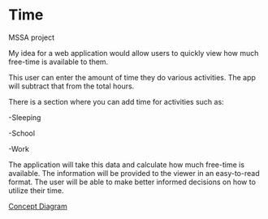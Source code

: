 # Time

MSSA project

My idea for a web application would allow users to quickly view how much free-time is available to them.

This user can enter the amount of time they do various activities. The app will subtract that from the total hours.

There is a section where you can add time for activities such as:

-Sleeping

-School

-Work

The application will take this data and calculate how much free-time is available. 
The information will be provided to the viewer in an easy-to-read format. 
The user will be able to make better informed decisions on how to utilize their time.

[Concept Diagram](https://github.com/Adam-0-0-7/Time-Money/blob/main/Copy%20of%20Conceptual%20Database%20Design.pdf)
